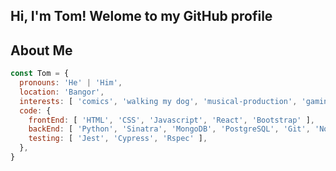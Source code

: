 ## Hi, I'm Tom! Welome to my GitHub profile

## About Me

```javascript
const Tom = {
  pronouns: 'He' | 'Him',
  location: 'Bangor',
  interests: [ 'comics', 'walking my dog', 'musical-production', 'gaming' ],
  code: {
    frontEnd: [ 'HTML', 'CSS', 'Javascript', 'React', 'Bootstrap' ],
    backEnd: [ 'Python', 'Sinatra', 'MongoDB', 'PostgreSQL', 'Git', 'Node', 'Express' ],
    testing: [ 'Jest', 'Cypress', 'Rspec' ],
  },
}

```
